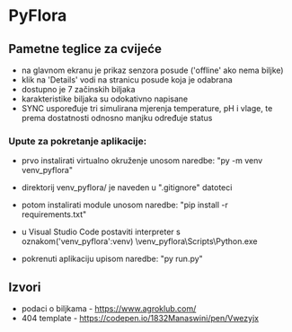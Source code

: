 # PyFlora
## Pametne teglice za cvijeće

- na glavnom ekranu je prikaz senzora posude ('offline' ako nema biljke)
- klik na 'Details' vodi na stranicu posude koja je odabrana
- dostupno je 7 začinskih biljaka
- karakteristike biljaka su odokativno napisane
- SYNC uspoređuje tri simulirana mjerenja temperature, pH i vlage, te prema dostatnosti odnosno manjku određuje status

### Upute za pokretanje aplikacije:

- prvo instalirati virtualno okruženje unosom naredbe:
    "py -m venv venv_pyflora"

- direktorij venv_pyflora/ je naveden u ".gitignore" datoteci

- potom instalirati module unosom naredbe:
    "pip install -r requirements.txt"

- u Visual Studio Code postaviti interpreter s oznakom('venv_pyflora':venv)       \venv_pyflora\Scripts\Python.exe

- pokrenuti aplikaciju upisom naredbe: 
    "py run.py"


## Izvori 

- podaci o biljkama - https://www.agroklub.com/
- 404 template - https://codepen.io/1832Manaswini/pen/Vwezyjx





